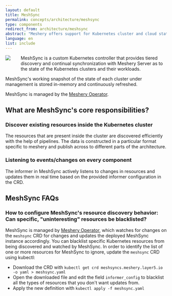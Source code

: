 ```yaml
---
layout: default
title: MeshSync
permalink: concepts/architecture/meshsync
type: components
redirect_from: architecture/meshsync
abstract: "Meshery offers support for Kubernetes cluster and cloud state synchronization with the help of MeshSync."
language: en
list: include
---
```


<p>
<img src="{{site.baseurl}}/assets/img/meshsync/meshsync.svg" align="left" style="margin-right:2rem;margin-bottom:2rem;max-width:20%;" />

MeshSync is a custom Kubernetes controller that provides tiered discovery and continual synchronization with Meshery Server as to the state of the Kubernetes clusters and their workloads.

</p>

MeshSync's working snapshot of the state of each cluster under management is stored in-memory and continuously refreshed.

MeshSync is managed by the <a href="{{site.baseurl}}/concepts/architecture/operator">Meshery Operator</a>.

## What are MeshSync's core responsibilities?

### Discover existing resources inside the Kubernetes cluster

The resources that are present inside the cluster are discovered efficiently with the help of pipelines. The data is constructed in a particular format specific to meshery and publish across to different parts of the architecture.

### Listening to events/changes on every component

The informer in MeshSync actively listens to changes in resources and updates them in real time based on the provided informer 
configuration in the CRD.

## MeshSync FAQs

### How to configure MeshSync's resource discovery behavior: Can specific, "uninteresting" resources be blacklisted?  

MeshSync is managed by [Meshery Operator]({{site.baseurl}}/concepts/architecture/operator), which watches for changes on the `meshsync` CRD for changes and updates the deployed MeshSync instance accordingly. You can blacklist specific Kubernetes resources from being discovered and watched by MeshSync. In order to identify the list of one or more resources for MeshSync to ignore, update the `meshsync` CRD using kubectl:

- Download the CRD with `kubectl get crd meshsyncs.meshery.layer5.io -o yaml > meshsync.yaml`
- Open the downloaded file and edit the field `informer_config` to blacklist all the types of resources that you don't want updates from.
- Apply the new definition with `kubectl apply -f meshsync.yaml` 

